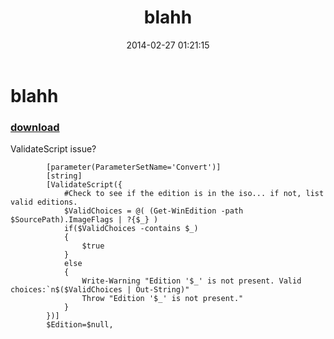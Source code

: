 ﻿---
pid:            4929
parent:         0
children:       
poster:         blahh
title:          blahh
date:           2014-02-27 01:21:15
description:    ValidateScript issue?
format:         posh
---

# blahh

### [download](4929.ps1)  

ValidateScript issue?

```posh
        [parameter(ParameterSetName='Convert')]
        [string]
        [ValidateScript({
            #Check to see if the edition is in the iso... if not, list valid editions.
            $ValidChoices = @( (Get-WinEdition -path $SourcePath).ImageFlags | ?{$_} )
            if($ValidChoices -contains $_)
            {
                $true
            }
            else
            {
                Write-Warning "Edition '$_' is not present. Valid choices:`n$($ValidChoices | Out-String)"
                Throw "Edition '$_' is not present."
            }
        })]
        $Edition=$null,
```
